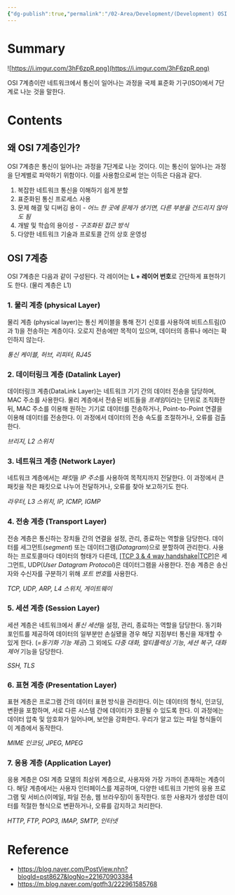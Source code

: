 ```yaml
---
{"dg-publish":true,"permalink":"/02-Area/Development/(Development) OSI 7 계층/","tags":["Area/Development"],"noteIcon":"","created":"2025-01-05T15:54:46.000+09:00","updated":"2025-04-07T23:13:20.164+09:00"}
---
```



# Summary

![https://i.imgur.com/3hF6zpR.png](https://i.imgur.com/3hF6zpR.png)

OSI 7계층이란 네트워크에서 통신이 일어나는 과정을 국제 표준화 기구(ISO)에서 7단계로 나눈 것을 말한다.
# Contents

## 왜 OSI 7계층인가?

OSI 7계층은 통신이 일어나는 과정을 7단계로 나눈 것이다. 이는 통신이 일어나는 과정을 단계별로 파악하기 위함이다. 이를 사용함으로써 얻는 이득은 다음과 같다.
1. 복잡한 네트워크 통신을 이해하기 쉽게 분할
2. 표준화된 통신 프로세스 사용
3. 문제 해결 및 디버깅 용이 - *어느 한 곳에 문제가 생기면, 다른 부분을 건드리지 않아도 됨*
4. 개발 및 학습의 용이성 - *구조화된 접근 방식*
5. 다양한 네트워크 기술과 프로토콜 간의 상호 운영성
## OSI 7계층

OSI 7계층은 다음과 같이 구성된다. 각 레이어는 **L + 레이어 번호**로 간단하게 표현하기도 한다. (물리 계층은 L1)
### 1. 물리 계층 (physical Layer)

물리 계층 (physical layer)는 통신 케이블을 통해 전기 신호를 사용하여 비트스트림(0과 1)을 전송하는 계층이다. 오로지 전송에만 목적이 있으며, 데이터의 종류나 에러는 확인하지 않는다.

*통신 케이블, 허브, 리피터, RJ45*
### 2. 데이터링크 계층 (Datalink Layer)

데이터링크 계층(DataLink Layer)는 네트워크 기기 간의 데이터 전송을 담당하며, MAC 주소를 사용한다. 물리 계층에서 전송된 비트들을 *프레임*이라는 단위로 조직화한 뒤, MAC 주소를 이용해 원하는 기기로 데이터를 전송하거나, Point-to-Point 연결을 이용해 데이터를 전송한다. 이 과정에서 데이터의 전송 속도를 조절하거나, 오류를 검출한다.

*브리지, L2 스위치*
### 3. 네트워크 계층 (Network Layer)

네트워크 계층에서는 *패킷*을 *IP 주소*를 사용하여 목적지까지 전달한다. 이 과정에서 큰 패킷을 작은 패킷으로 나누어 전달하거나, 오류를 찾아 보고하기도 한다.

*라우터, L3 스위치, IP, ICMP, IGMP*
### 4. 전송 계층 (Transport Layer)

전송 계층은 통신하는 장치들 간의 연결을 설정, 관리, 종료하는 역할을 담당한다. 데이터를 세그먼트(*segment*) 또는 데이터그램(*Datagram*)으로 분할하여 관리한다. 사용하는 프로토콜마다 데이터의 형태가 다른데, [[TCP 3 & 4 way handshake\|TCP]](*Transmission%20Control%20Protocol*)은 세그먼트, UDP(*User Datagram Protocol*)은 데이터그램을 사용한다. 전송 계층은 송신자와 수신자를 구분하기 위해 *포트 번호*를 사용한다.

*TCP, UDP, ARP, L4 스위치, 게이트웨이*
### 5. 세션 계층 (Session Layer)

세션 계층은 네트워크에서 *통신 세션*을 설정, 관리, 종료하는 역할을 담당한다. 동기화 포인트를 제공하여 데이터의 일부분만 손실됐을 경우 해당 지점부터 통신을 재개할 수 있게 한다. (*=동기화 기능 제공*) 그 외에도 *다중 대화, 멀티플렉싱 기능*, *세션 복구*, *대화 제어* 기능을 담당한다.

*SSH, TLS*
### 6. 표현 계층 (Presentation Layer)

표현 계층은 프로그램 간의 데이터 표현 방식을 관리한다. 이는 데이터의 형식, 인코딩, 변환을 포함하며, 서로 다른 시스템 간에 데이터가 호환될 수 있도록 한다. 이 과정에는 데이터 압축 및 암호화가 일어나며, 보안을 강화한다. 우리가 알고 있는 파일 형식들이 이 계층에서 동작한다.

*MIME 인코딩, JPEG, MPEG*
### 7. 응용 계층 (Application Layer)

응용 계층은 OSI 계층 모델의 최상위 계층으로, 사용자와 가장 가까이 존재하는 계층이다. 해당 계층에서는 사용자 인터페이스를 제공하며, 다양한 네트워크 기반의 응용 프로그램 및 서비스(이메일, 파일 전송, 웹 브라우징)이 동작한다. 또한 사용자가 생성한 데이터를 적절한 형식으로 변환하거나, 오류를 감지하고 처리한다.

*HTTP, FTP, POP3, IMAP, SMTP, 인터넷*
# Reference

- https://blog.naver.com/PostView.nhn?blogId=pst8627&logNo=221670903384
- https://m.blog.naver.com/gotfh3/222961585768